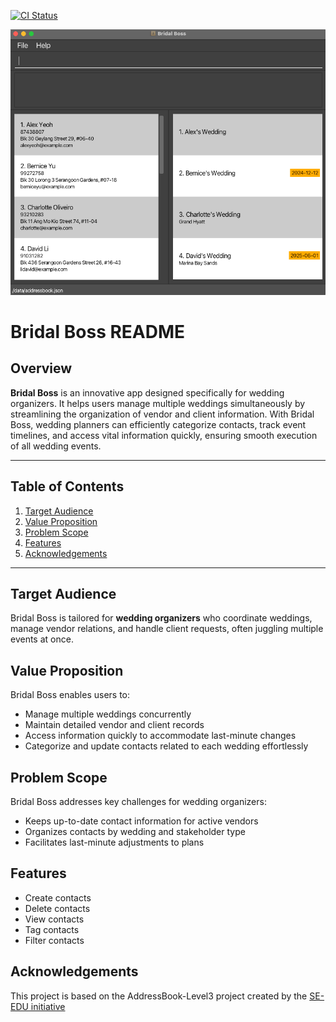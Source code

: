 [![CI Status](https://github.com/se-edu/addressbook-level3/workflows/Java%20CI/badge.svg)](https://github.com/se-edu/addressbook-level3/actions)

![Ui](docs/images/Ui.png)

# Bridal Boss README

## Overview

**Bridal Boss** is an innovative app designed specifically for wedding organizers. It helps users manage multiple weddings simultaneously by streamlining the organization of vendor and client information. With Bridal Boss, wedding planners can efficiently categorize contacts, track event timelines, and access vital information quickly, ensuring smooth execution of all wedding events.

---

## Table of Contents

1. [Target Audience](#target-audience)
2. [Value Proposition](#value-proposition)
3. [Problem Scope](#problem-scope)
4. [Features](#features)
5. [Acknowledgements](#acknowledgements)

---

## Target Audience

Bridal Boss is tailored for **wedding organizers** who coordinate weddings, manage vendor relations, and handle client requests, often juggling multiple events at once.

## Value Proposition

Bridal Boss enables users to:

- Manage multiple weddings concurrently
- Maintain detailed vendor and client records
- Access information quickly to accommodate last-minute changes
- Categorize and update contacts related to each wedding effortlessly

## Problem Scope

Bridal Boss addresses key challenges for wedding organizers:

- Keeps up-to-date contact information for active vendors
- Organizes contacts by wedding and stakeholder type
- Facilitates last-minute adjustments to plans

## Features

- Create contacts
- Delete contacts
- View contacts
- Tag contacts
- Filter contacts

## Acknowledgements
This project is based on the AddressBook-Level3 project created by the [SE-EDU initiative](https://se-education.org)